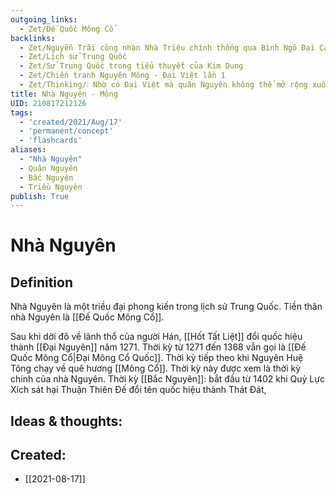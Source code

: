 ```yaml
---
outgoing_links:
  - Zet/Đế Quốc Mông Cổ
backlinks:
  - Zet/Nguyễn Trãi công nhận Nhà Triệu chính thống qua Bình Ngô Đại Cáo
  - Zet/Lịch sử Trung Quốc
  - Zet/Sử Trung Quốc trong tiểu thuyết của Kim Dung
  - Zet/Chiến tranh Nguyên Mông - Đại Việt lần 1
  - Zet/Thinking/❕ Nhờ có Đại Việt mà quân Nguyên không thể mở rộng xuống vùng Đông Nam Á được
title: Nhà Nguyên - Mông
UID: 210817212126
tags:
  - 'created/2021/Aug/17'
  - 'permanent/concept'
  - 'flashcards'
aliases: 
  - "Nhà Nguyên"
  - Quân Nguyên
  - Bắc Nguyên
  - Triều Nguyên
publish: True
---
```

# Nhà Nguyên

## Definition
Nhà Nguyên là một triều đại phong kiến trong lịch sử Trung Quốc. Tiền thân nhà Nguyên là [[Đế Quốc Mông Cổ]].

Sau khi dời đô về lãnh thổ của người Hán, [[Hốt Tất Liệt]] đổi quốc hiệu thành [[Đại Nguyên]] năm 1271. Thời kỳ từ 1271 đến 1368 vẫn gọi là [[Đế Quốc Mông Cổ|Đại Mông Cổ Quốc]]. 
Thời kỳ tiếp theo khi Nguyên Huệ Tông chạy về quê hương [[Mông Cổ]]. Thời kỳ này được xem là thời kỳ chính của nhà Nguyên.
Thời kỳ [[Bắc Nguyên]]: bắt đầu từ 1402 khi Quỷ Lực Xích sát hại Thuận Thiên Đế đổi tên quốc hiệu thành Thát Đát, 

## Ideas & thoughts:


## Created:
- [[2021-08-17]]
